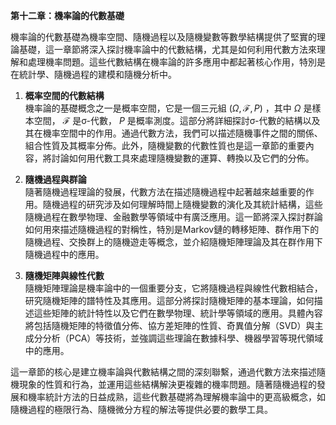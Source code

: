 **第十二章：機率論的代數基礎**

機率論的代數基礎為機率空間、隨機過程以及隨機變數等數學結構提供了堅實的理論基礎，這一章節將深入探討機率論中的代數結構，尤其是如何利用代數方法來理解和處理機率問題。這些代數結構在機率論的許多應用中都起著核心作用，特別是在統計學、隨機過程的建模和隨機分析中。

1. **概率空間的代數結構**  
   機率論的基礎概念之一是概率空間，它是一個三元組  $`(\Omega, \mathcal{F}, P)`$ ，其中  $`\Omega`$  是樣本空間， $`\mathcal{F}`$  是σ-代數， $`P`$  是概率測度。這部分將詳細探討σ-代數的結構以及其在機率空間中的作用。通過代數方法，我們可以描述隨機事件之間的關係、組合性質及其概率分佈。此外，隨機變數的代數性質也是這一章節的重要內容，將討論如何用代數工具來處理隨機變數的運算、轉換以及它們的分佈。

2. **隨機過程與群論**  
   隨著隨機過程理論的發展，代數方法在描述隨機過程中起著越來越重要的作用。隨機過程的研究涉及如何理解時間上隨機變數的演化及其統計結構，這些隨機過程在數學物理、金融數學等領域中有廣泛應用。這一節將深入探討群論如何用來描述隨機過程的對稱性，特別是Markov鏈的轉移矩陣、群作用下的隨機過程、交換群上的隨機遊走等概念，並介紹隨機矩陣理論及其在群作用下隨機過程中的應用。

3. **隨機矩陣與線性代數**  
   隨機矩陣理論是機率論中的一個重要分支，它將隨機過程與線性代數相結合，研究隨機矩陣的譜特性及其應用。這部分將探討隨機矩陣的基本理論，如何描述這些矩陣的統計特性以及它們在數學物理、統計學等領域的應用。具體內容將包括隨機矩陣的特徵值分佈、協方差矩陣的性質、奇異值分解（SVD）與主成分分析（PCA）等技術，並強調這些理論在數據科學、機器學習等現代領域中的應用。

這一章節的核心是建立機率論與代數結構之間的深刻聯繫，通過代數方法來描述隨機現象的性質和行為，並運用這些結構解決更複雜的機率問題。隨著隨機過程的發展和機率統計方法的日益成熟，這些代數基礎將為理解機率論中的更高級概念，如隨機過程的極限行為、隨機微分方程的解法等提供必要的數學工具。